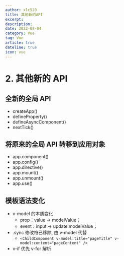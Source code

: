 ```yaml
---
author: xlc520
title: 其他新的API
excerpt: 
description: 
date: 2022-08-04
category: Vue
tag: Vue
article: true
dateline: true
icon: vue
---
```


# 2. 其他新的 API

## 全新的全局 API

- createApp()
- defineProperty()
- defineAsyncComponent()
- nextTick()

## 将原来的全局 API 转移到应用对象

- app.component()
- app.config()
- app.directive()
- app.mount()
- app.unmount()
- app.use()

## 模板语法变化

- v-model 的本质变化
    - prop：value -> modelValue；
    - event：input -> update:modelValue；
- .sync 修改符已移除, 由 v-model 代替
    - `<ChildComponent v-model:title="pageTitle" v-model:content="pageContent" />`
- v-if 优先 v-for 解析
